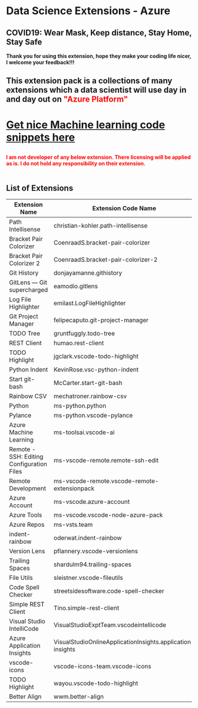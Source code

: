 # Data Science Extensions - Azure

## COVID19: Wear Mask, Keep distance, Stay Home, Stay Safe

**Thank you for using this extension, hope they make your coding life nicer, I welcome your feedback!!!**

## This extension pack is a collections of many extensions which a data scientist will use day in and day out on <span style="color:red; font-weight:bold;">"Azure Platform"</span>

<h1 style="color:red; font-weight:bold;">

[Get nice Machine learning code snippets here](https://marketplace.visualstudio.com/items?itemName=SunilYadav.dspysnippets)

</h1>

<span style="color:red; font-weight:bold;">
I am not developer of any below extension. There licensing will be applied as is. I do not hold any responsibility on their extension.
</span>
<br/><br/>

## List of Extensions

| Extension Name                            | Extension Code Name                                        |
|-------------------------------------------|------------------------------------------------------------|
| Path Intellisense                         | christian-kohler.path-intellisense                         |
| Bracket Pair Colorizer                    | CoenraadS.bracket-pair-colorizer                           |
| Bracket Pair Colorizer 2                  | CoenraadS.bracket-pair-colorizer-2                         |
| Git History                               | donjayamanne.githistory                                    |
| GitLens — Git supercharged                | eamodio.gitlens                                            |
| Log File Highlighter                      | emilast.LogFileHighlighter                                 |
| Git Project Manager                       | felipecaputo.git-project-manager                           |
| TODO Tree                                 | gruntfuggly.todo-tree                                      |
| REST Client                               | humao.rest-client                                          |
| TODO Highlight                            | jgclark.vscode-todo-highlight                              |
| Python Indent                             | KevinRose.vsc-python-indent                                |
| Start git-bash                            | McCarter.start-git-bash                                    |
| Rainbow CSV                               | mechatroner.rainbow-csv                                    |
| Python                                    | ms-python.python                                           |
| Pylance                                   | ms-python.vscode-pylance                                   |
| Azure Machine Learning                    | ms-toolsai.vscode-ai                                       |
| Remote - SSH: Editing Configuration Files | ms-vscode-remote.remote-ssh-edit                           |
| Remote Development                        | ms-vscode-remote.vscode-remote-extensionpack               |
| Azure Account                             | ms-vscode.azure-account                                    |
| Azure Tools                               | ms-vscode.vscode-node-azure-pack                           |
| Azure Repos                               | ms-vsts.team                                               |
| indent-rainbow                            | oderwat.indent-rainbow                                     |
| Version Lens                              | pflannery.vscode-versionlens                               |
| Trailing Spaces                           | shardulm94.trailing-spaces                                 |
| File Utils                                | sleistner.vscode-fileutils                                 |
| Code Spell Checker                        | streetsidesoftware.code-spell-checker                      |
| Simple REST Client                        | Tino.simple-rest-client                                    |
| Visual Studio IntelliCode                 | VisualStudioExptTeam.vscodeintellicode                     |
| Azure Application Insights                | VisualStudioOnlineApplicationInsights.application-insights |
| vscode-icons                              | vscode-icons-team.vscode-icons                             |
| TODO Highlight                            | wayou.vscode-todo-highlight                                |
| Better Align                              | wwm.better-align                                           |

